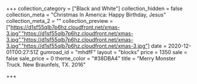 +++
collection_category = ["Black and White"]
collection_hidden = false
collection_meta = "Christmas In America: Happy Birthday, Jesus"
collection_meta_2 = ""
collection_preview = ["https://d1sf55qlb7p6hz.cloudfront.net/xmas-3.jpg","https://d1sf55qlb7p6hz.cloudfront.net/xmas-3.jpg","https://d1sf55qlb7p6hz.cloudfront.net/xmas-3.jpg","https://d1sf55qlb7p6hz.cloudfront.net/xmas-3.jpg"]
date = 2020-12-01T00:27:51Z
gumroad_id = "mhdfF"
layout = "blocks"
price = 1350
sale = false
sale_price = 0
theme_color = "#38DBA4"
title = "Merry Monster Truck. New Braunfels, TX. 2016"

+++
